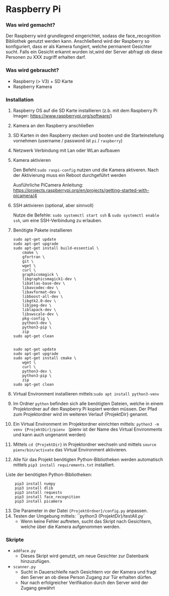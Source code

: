 # Raspberry Pi



### Was wird gemacht?

Der Raspberry wird grundlegend eingerichtet, sodass die face_recognition Bibliothek genutzt werden kann. Anschließend wird der Raspberry so konfiguriert, dass er als Kamera fungiert, welche permanent Gesichter sucht. Falls ein Gesicht erkannt wurden ist,wird der Server abfragt ob diese Personen zu XXX zugriff erhalten darf. 

### Was wird gebraucht?

- Raspberry (> V3) + SD Karte
- Raspberry Kamera

### Installation

1. Raspberry OS auf die SD Karte installieren (z.b. mit dem Raspberry Pi Imager: https://www.raspberrypi.org/software/) 

2. Kamera an den Raspberry anschließen

3. SD Karten in den Raspberry stecken und booten und die Starteinstellung vornehmen (username / password ist `pi` / `raspberry`)

4. Netzwerk Verbindung  mit Lan oder WLan aufbauen

5. Kamera aktivieren

    Den Befehl:`sudo raspi-config` nutzen und die Kamera aktiveren. Nach der Aktivierung muss ein Reboot durchgeführt werden

   Ausführliche PiCamera Anleitung: https://projects.raspberrypi.org/en/projects/getting-started-with-picamera/4

6. SSH aktivieren (optional, aber sinnvoll)

   Nutze die Befehle: `sudo systemctl start ssh` & `sudo systemctl enable ssh`, um eine SSH-Verbindung zu erlauben.

7. Benötigte Pakete installieren

   ```
   sudo apt-get update
   sudo apt-get upgrade
   sudo apt-get install build-essential \
       cmake \
       gfortran \
       git \
       wget \
       curl \
       graphicsmagick \
       libgraphicsmagick1-dev \
       libatlas-base-dev \
       libavcodec-dev \
       libavformat-dev \
       libboost-all-dev \
       libgtk2.0-dev \
       libjpeg-dev \
       liblapack-dev \
       libswscale-dev \
       pkg-config \
       python3-dev \
       python3-pip \
       zip
   sudo apt-get clean
   
   
   sudo apt-get update
   sudo apt-get upgrade
   sudo apt-get install cmake \
       wget \
       curl \
       python3-dev \
       python3-pip \
       zip
   sudo apt-get clean
   ```

8. Virtual Environment installieren mittels:`sudo apt install python3-venv`

9. Im Ordner `python` befinden sich alle benötigten Dateien, welche in einem Projektordner auf den Raspberry Pi kopiert werden müssen. Der Pfad zum Projektordner wird im weiteren Verlauf {ProjektDir} genannt.

10. Ein Virtual Environment im Projektordner einrichten mittels: `python3 -m venv {ProjektDir}/pienv ` (pienv ist der Name des Virtual Environments und kann auch ungenannt werden)

11. Mittels `cd {ProjektDir}` in Projektordner wechseln und mittels  `source pienv/bin/activate` das Virtual Environment aktivieren.

12. Alle für das Projekt benötigten Python-Bibliotheken werden automatisch mittels `pip3 install requirements.txt` installiert. 

   Liste der benötigten Python-Bibliotheken:

```
   	pip3 install numpy
   	pip3 install dlib
   	pip3 install requests
   	pip3 install face_recognition
   	pip3 install picamera
```

13. Die Parameter in der Datei `{ProjektOrdner}/config.py` anpassen.
14. Testen der Umgebung mittels: ``python3 {ProjektDir}/testAll.py`
    - Wenn keine Fehler auftreten, sucht das Skript nach Gesichtern, welche über die Kamera aufgenommen werden.

### Skripte

- `addface.py` 
  - Dieses Skript wird genutzt, um neue Gesichter zur Datenbank hinzuzufügen.
- `scanner.py` 
  - Sucht in Dauerschleife nach Gesichtern vor der Kamera und fragt den Server an ob diese Person Zugang zur Tür erhalten dürfen.
  - Nur nach erfolgreicher Verifikation durch den Server wird der Zugang gewährt
